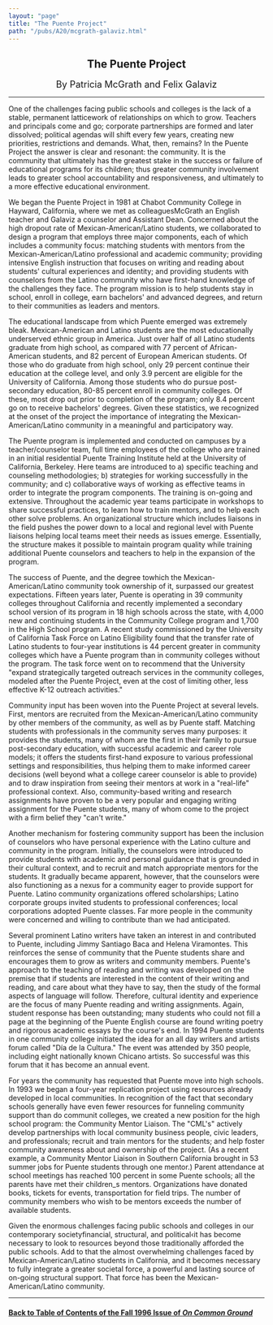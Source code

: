 ```yaml
---
layout: "page"
title: "The Puente Project"
path: "/pubs/A20/mcgrath-galaviz.html"
---
```

<main>
<center><h2>
The Puente Project</h2>
<font size="+1">By Patricia McGrath and Felix Galaviz</font>
</center><hr/>
One of the challenges facing public schools and colleges is the lack of a
stable, permanent latticework of relationships on which to grow.  Teachers
and principals come and go; corporate partnerships are formed and later
dissolved; political agendas will shift every few years, creating new
priorities, restrictions and demands.  What, then, remains?  In the Puente
Project the answer is clear and resonant:  the community.  It is the
community that ultimately has the greatest stake in the success or failure
of educational programs for its children; thus greater community
involvement leads to greater school accountability and responsiveness, and
ultimately to a more effective educational environment.<p>
We began the Puente Project in 1981 at Chabot Community College in
Hayward, California, where we met as colleagues­McGrath an English
teacher and Galaviz a counselor and Assistant Dean.  Concerned about the
high dropout rate of Mexican-American/Latino students, we collaborated to
design a program that employs three major components, each of which
includes a community focus:  matching students with mentors from the
Mexican-American/Latino professional and academic community; providing
intensive English instruction that focuses on writing and reading about
students' cultural experiences and identity; and providing students with
counselors from the Latino community who have first-hand knowledge of the
challenges they face.  The program mission is to help students stay in
school, enroll in college, earn bachelors' and advanced degrees, and
return to their communities as leaders and mentors.</p><p>
The educational landscape from which Puente emerged was extremely bleak. 
Mexican-American and Latino students are the most educationally
underserved ethnic group in America.  Just over half of all Latino
students graduate from high school, as compared with 77 percent of
African-American students, and 82 percent of European American students.
Of those who do graduate from high school, only 29 percent continue their
education at the college level, and only 3.9 percent are eligible for the
University of California.  Among those students who do pursue
post-secondary education, 80-85 percent enroll in community colleges.  Of
these, most drop out prior to completion of the program; only 8.4 percent
go on to receive bachelors' degrees.  Given these statistics,
we recognized at the onset of the project the importance of integrating
the Mexican-American/Latino community in a meaningful and participatory
way.</p><p>
The Puente program is implemented and conducted on campuses by a
teacher/counselor team, full time employees of the college who are trained
in an initial residential Puente Training Institute held at the University
of California, Berkeley.  Here teams are
introduced to a) specific teaching and counseling methodologies; b) 
strategies for working successfully in the community; and c) collaborative
ways of working as effective teams in order to integrate the program
components.  The training is on-going and extensive.  Throughout the
academic year teams participate in workshops to share successful
practices, to learn how to train mentors, and to help each other solve
problems.  An organizational structure which includes liaisons in the
field pushes the power
down to a local and regional level with Puente liaisons helping local
teams meet their needs as issues emerge.  Essentially, the structure makes
it possible to maintain program quality while training additional Puente
counselors and teachers to help in the expansion of the program.</p><p>
The success of Puente, and the degree towhich the Mexican-American/Latino
community took ownership of it, surpassed our greatest expectations.
Fifteen years later, Puente is operating in 39 community colleges
throughout California and recently implemented a secondary school version
of its program in 18 high schools across the state, with 4,000 new and
continuing students in the Community College program and 1,700 in the High
School program.  A recent study commissioned by the University of
California Task Force on Latino Eligibility found that the transfer rate
of Latino students to four-year institutions is 44 percent greater in
community colleges which have a Puente program than in community colleges
without the program.  The task force went on to recommend that the
University "expand strategically targeted outreach services in the
community colleges, modeled after the Puente Project, even at the cost of
limiting other, less effective K-12 outreach activities."</p><p>
Community input has been woven into the Puente Project at several levels. 
First, mentors are recruited from the Mexican-American/Latino community by
other members of the community, as well as by Puente staff.  Matching
students with professionals in the community serves many purposes:  it
provides the students, many of whom are the first in their family to
pursue post-secondary education, with successful academic and career role
models; it offers the students first-hand exposure to various professional
settings and responsibilities, thus helping them to make informed career
decisions (well beyond what a college career counselor is able to provide) 
and to draw inspiration from seeing their mentors at work in a "real-life" 
professional context.  Also, community-based writing and research
assignments have proven to be a very popular and engaging writing
assignment for the Puente students, many of whom come to the project with
a firm belief they "can't write."</p><p>
Another mechanism for fostering community support has been the inclusion
of counselors who have personal experience with the Latino culture and
community in the program.  Initially, the counselors were introduced to
provide students with academic and personal guidance that is grounded in
their cultural context, and to recruit and match appropriate mentors for
the students.  It gradually became apparent, however, that the counselors
were also functioning as a nexus for a community eager to provide support
for Puente.  Latino community organizations offered scholarships; Latino
corporate groups invited students to professional conferences; local
corporations adopted Puente classes.  Far more people in the community
were concerned and willing to contribute than we had anticipated.</p><p>
Several prominent Latino writers have taken an interest in and contributed
to Puente, including Jimmy Santiago Baca and Helena Viramontes.  This
reinforces the sense of community that the Puente students share and
encourages them to grow as writers and community members.  Puente's
approach to the teaching of reading and writing was developed on the
premise that if students are interested in the content of their writing
and reading, and care about what they have to say, then the study of the
formal aspects of language will follow.  Therefore, cultural identity and
experience are the focus of many Puente reading and writing assignments.
Again, student response has been outstanding; many students who could not
fill a page at the beginning of the Puente English course are found
writing poetry and rigorous academic essays by the course's end.  In 1994
Puente students in one community college initiated the idea for an all day
writers and artists forum called "Día de la Cultura."  The event
was attended
by 350 people, including eight nationally known Chicano artists.  So
successful was this forum that it has become an annual event.</p><p>
For years the community has requested that Puente move into high schools. 
In 1993 we began a four-year replication project using resources already
developed in local communities.  In recognition of the fact that secondary
schools generally have even fewer resources for funneling community
support than do communit colleges, we created a new position for the high
school program:  the Community Mentor Liaison.  The "CML's" actively
develop partnerships with local community business people, civic leaders,
and professionals; recruit and train mentors for the students; and help
foster community awareness about and ownership of the project.  (As a
recent example, a Community Mentor Liaison in Southern California brought
in 53 summer jobs for Puente students through one mentor.)  Parent
attendance at school meetings has reached 100 percent in some Puente
schools; all the parents have met their children_s mentors.  Organizations
have donated books, tickets for events, transportation for field trips.
The number of community members who wish to be mentors exceeds the number
of available students. </p><p>
Given the enormous challenges facing public schools and colleges in our
contemporary society­financial, structural, and political‹it has
become necessary to look to resources beyond those traditionally afforded
the public schools.  Add to that the almost overwhelming challenges faced
by Mexican-American/Latino students in California, and it becomes
necessary to fully integrate a greater societal force, a powerful and
lasting source of on-going structural support.  That force has been the
Mexican-American/Latino community.
</p><hr/>
<h4><a href=".\">Back to
Table of Contents of the Fall 1996 Issue of <i>On Common
Ground</i></a>
</h4>
</main>